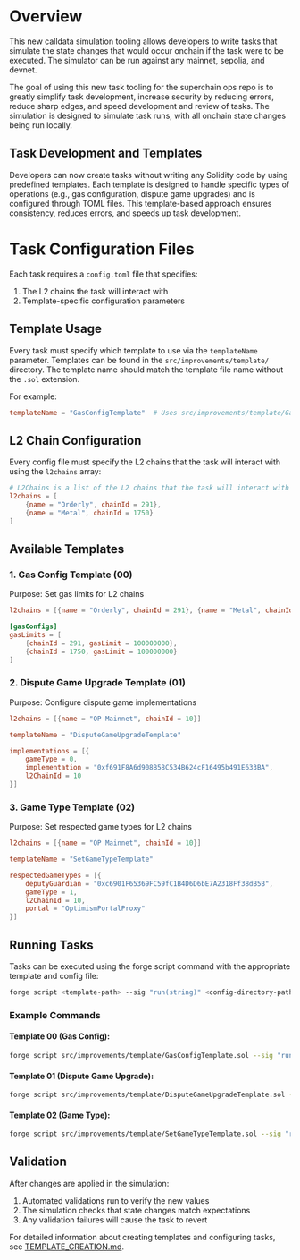 # Overview

This new calldata simulation tooling allows developers to write tasks that simulate the state changes that would occur onchain if the task were to be executed. The simulator can be run against any mainnet, sepolia, and devnet.

The goal of using this new task tooling for the superchain ops repo is to greatly simplify task development, increase security by reducing errors, reduce sharp edges, and speed development and review of tasks. The simulation is designed to simulate task runs, with all onchain state changes being run locally.

## Task Development and Templates

Developers can now create tasks without writing any Solidity code by using predefined templates. Each template is designed to handle specific types of operations (e.g., gas configuration, dispute game upgrades) and is configured through TOML files. This template-based approach ensures consistency, reduces errors, and speeds up task development.

# Task Configuration Files

Each task requires a `config.toml` file that specifies:
1. The L2 chains the task will interact with
2. Template-specific configuration parameters

## Template Usage

Every task must specify which template to use via the `templateName` parameter. Templates can be found in the `src/improvements/template/` directory. The template name should match the template file name without the `.sol` extension.

For example:
```toml
templateName = "GasConfigTemplate"  # Uses src/improvements/template/GasConfigTemplate.sol
```

## L2 Chain Configuration

Every config file must specify the L2 chains that the task will interact with using the `l2chains` array:

```toml
# L2Chains is a list of the L2 chains that the task will interact with
l2chains = [
    {name = "Orderly", chainId = 291},
    {name = "Metal", chainId = 1750}
]
```

## Available Templates

### 1. Gas Config Template (00)
Purpose: Set gas limits for L2 chains
```toml
l2chains = [{name = "Orderly", chainId = 291}, {name = "Metal", chainId = 1750}]

[gasConfigs]
gasLimits = [
    {chainId = 291, gasLimit = 100000000},
    {chainId = 1750, gasLimit = 100000000}
]
```

### 2. Dispute Game Upgrade Template (01)
Purpose: Configure dispute game implementations
```toml
l2chains = [{name = "OP Mainnet", chainId = 10}]

templateName = "DisputeGameUpgradeTemplate"

implementations = [{
    gameType = 0,
    implementation = "0xf691F8A6d908B58C534B624cF16495b491E633BA",
    l2ChainId = 10
}]
```

### 3. Game Type Template (02)
Purpose: Set respected game types for L2 chains
```toml
l2chains = [{name = "OP Mainnet", chainId = 10}]

templateName = "SetGameTypeTemplate"

respectedGameTypes = [{
    deputyGuardian = "0xc6901F65369FC59fC1B4D6D6bE7A2318Ff38dB5B",
    gameType = 1,
    l2ChainId = 10,
    portal = "OptimismPortalProxy"
}]
```

## Running Tasks

Tasks can be executed using the forge script command with the appropriate template and config file:

```bash
forge script <template-path> --sig "run(string)" <config-directory-path>/config.toml --rpc-url <network> -vvv
```

### Example Commands

#### Template 00 (Gas Config):
```bash
forge script src/improvements/template/GasConfigTemplate.sol --sig "run(string)" test/task/mock/example/task-00/config.toml --rpc-url mainnet -vvv
```

#### Template 01 (Dispute Game Upgrade):
```bash
forge script src/improvements/template/DisputeGameUpgradeTemplate.sol --sig "run(string)" test/task/mock/example/task-01/config.toml --rpc-url mainnet -vvv
```

#### Template 02 (Game Type):
```bash
forge script src/improvements/template/SetGameTypeTemplate.sol --sig "run(string)" test/task/mock/example/task-02/config.toml --rpc-url mainnet -vvv
```

## Validation

After changes are applied in the simulation:
1. Automated validations run to verify the new values
2. The simulation checks that state changes match expectations
3. Any validation failures will cause the task to revert

For detailed information about creating templates and configuring tasks, see [TEMPLATE_CREATION.md](./doc/TEMPLATE_CREATION.md).
